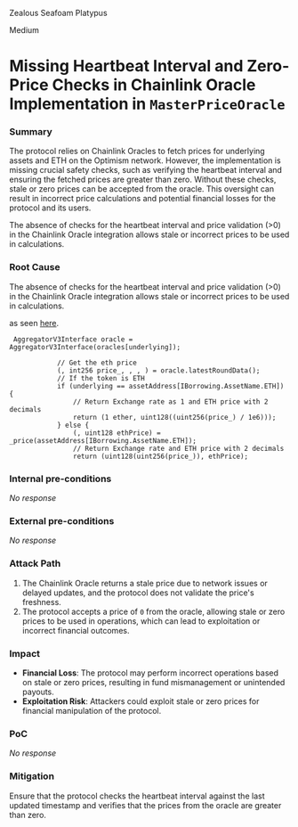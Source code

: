 Zealous Seafoam Platypus

Medium

# Missing Heartbeat Interval and Zero-Price Checks in Chainlink Oracle Implementation in `MasterPriceOracle`

### Summary

The protocol relies on Chainlink Oracles to fetch prices for underlying assets and ETH on the Optimism network. However, the implementation is missing crucial safety checks, such as verifying the heartbeat interval and ensuring the fetched prices are greater than zero. Without these checks, stale or zero prices can be accepted from the oracle. This oversight can result in incorrect price calculations and potential financial losses for the protocol and its users. 

The absence of checks for the heartbeat interval and price validation (>0) in the Chainlink Oracle integration allows stale or incorrect prices to be used in calculations.


### Root Cause

The absence of checks for the heartbeat interval and price validation (>0) in the Chainlink Oracle integration allows stale or incorrect prices to be used in calculations.

as seen [here](https://github.com/sherlock-audit/2024-11-autonomint/blob/0d324e04d4c0ca306e1ae4d4c65f0cb9d681751b/Blockchain/Blockchian/contracts/oracles/MasterPriceOracle.sol#L80C13-L91C61).

```solidity
 AggregatorV3Interface oracle = AggregatorV3Interface(oracles[underlying]);

            // Get the eth price
            (, int256 price_, , , ) = oracle.latestRoundData();
            // If the token is ETH
            if (underlying == assetAddress[IBorrowing.AssetName.ETH]) {
                // Return Exchange rate as 1 and ETH price with 2 decimals
                return (1 ether, uint128((uint256(price_) / 1e6)));
            } else {
                (, uint128 ethPrice) = _price(assetAddress[IBorrowing.AssetName.ETH]);
                // Return Exchange rate and ETH price with 2 decimals
                return (uint128(uint256(price_)), ethPrice);
```
### Internal pre-conditions

_No response_

### External pre-conditions

_No response_

### Attack Path

1. The Chainlink Oracle returns a stale price due to network issues or delayed updates, and the protocol does not validate the price's freshness.  
2. The protocol accepts a price of `0` from the oracle, allowing stale or zero prices to be used in operations, which can lead to exploitation or incorrect financial outcomes.

### Impact

- **Financial Loss**: The protocol may perform incorrect operations based on stale or zero prices, resulting in fund mismanagement or unintended payouts.  
- **Exploitation Risk**: Attackers could exploit stale or zero prices for financial manipulation of the protocol.  



### PoC

_No response_

### Mitigation

Ensure that the protocol checks the heartbeat interval against the last updated timestamp and verifies that the prices from the oracle are greater than zero.
